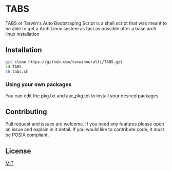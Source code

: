 # TABS
TABS or Tarwin's Auto Bootstraping Script is a shell script that was meant to be able to get a Arch Linux system as fast as possible after a base arch linux installation

## Installation

```bash
git clone https://github.com/tarwinmuralli/TABS.git
cd TABS
sh tabs.sh
```
### Using your own packages
You can edit the pkg.txt and aur_pkg.txt to install your desired packages

## Contributing
Pull request and issues are welcome.  If you need any features please open an issue and explain in it detail. If you would like to contribute code, it must be POSIX compliant.

## License
[MIT](https://choosealicense.com/licenses/mit/)

